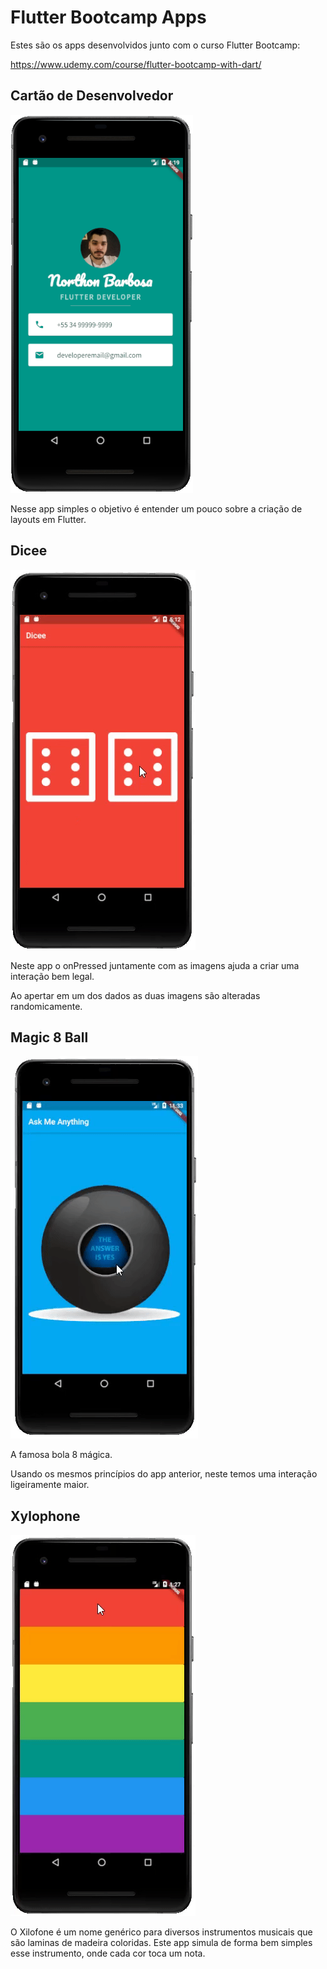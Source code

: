 # Flutter Bootcamp Apps
Estes são os apps desenvolvidos junto com o curso Flutter Bootcamp:

https://www.udemy.com/course/flutter-bootcamp-with-dart/

## Cartão de Desenvolvedor

![mi](https://github.com/northonBarbosa/flutterBootcampApps/blob/master/miFlutter.png)

Nesse app simples o objetivo é entender um pouco sobre a criação de layouts em Flutter.

## Dicee

![dicee](https://github.com/northonBarbosa/flutterBootcampApps/blob/master/dicee.gif)

Neste app o onPressed juntamente com as imagens ajuda a criar uma interação bem legal.

Ao apertar em um dos dados as duas imagens são alteradas randomicamente.

## Magic 8 Ball

![8ball](https://github.com/northonBarbosa/flutterBootcampApps/blob/master/8ball.gif)

A famosa bola 8 mágica. 

Usando os mesmos princípios do app anterior, neste temos uma interação ligeiramente maior.

## Xylophone

![xylophone](https://github.com/northonBarbosa/flutterBootcampApps/blob/master/xylophone.gif)

O Xilofone é um nome genérico para diversos instrumentos musicais que são laminas de madeira coloridas.
Este app simula de forma bem simples esse instrumento, onde cada cor toca um nota.

